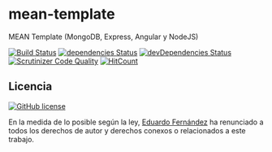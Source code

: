 # mean-template

MEAN Template (MongoDB, Express, Angular y NodeJS)

[![Build Status](https://travis-ci.org/edufrojo/mean-template.svg?branch=master)](https://travis-ci.org/edufrojo/mean-template)
[![dependencies Status](https://david-dm.org/edufrojo/mean-template/status.svg)](https://david-dm.org/edufrojo/mean-template)
[![devDependencies Status](https://david-dm.org/edufrojo/mean-template/dev-status.svg)](https://david-dm.org/edufrojo/mean-template?type=dev)
[![Scrutinizer Code Quality](https://scrutinizer-ci.com/g/edufrojo/mean-template/badges/quality-score.png?b=master)](https://scrutinizer-ci.com/g/edufrojo/mean-template/?branch=master)
[![HitCount](http://hits.dwyl.io/edufrojo/mean-template.svg)](http://hits.dwyl.io/edufrojo/mean-template)

## Licencia

[![GitHub license](https://img.shields.io/github/license/edufrojo/mean-template.svg)](https://github.com/edufrojo/mean-template/blob/master/LICENSE)

En la medida de lo posible según la ley, [Eduardo Fernández](https://edufrojo.dev) ha renunciado a todos los derechos de autor y derechos conexos o relacionados a este trabajo.
